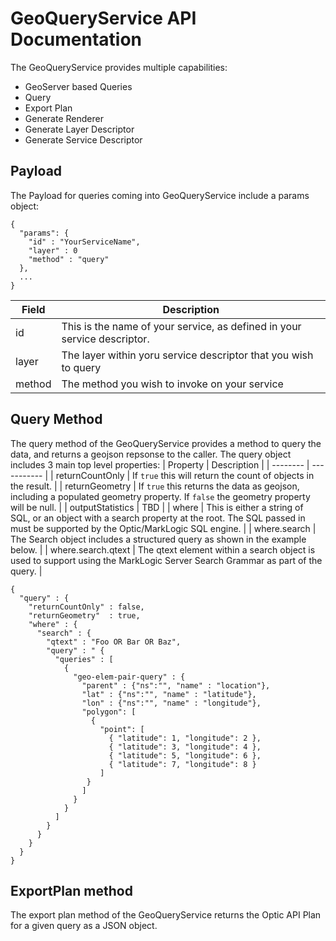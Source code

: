# GeoQueryService API Documentation

The GeoQueryService provides multiple capabilities:  
 - GeoServer based Queries 
 - Query
 - Export Plan
 - Generate Renderer
 - Generate Layer Descriptor
 - Generate Service Descriptor

## Payload
The Payload for queries coming into GeoQueryService include a params object:
```
{
  "params": {
    "id" : "YourServiceName",
    "layer" : 0
    "method" : "query"
  },
  ... 
}
```

| Field       | Description |
| ----------- | ----------- |
| id          | This is the name of your service, as defined in your service descriptor.   |
| layer       | The layer within yoru service descriptor that you wish to query        |
| method      | The method you wish to invoke on your service |


## Query Method

The query method of the GeoQueryService provides a method to query the data, and returns a geojson repsonse to the caller. The query object includes 3 main top level properties:
| Property | Description | 
| -------- | ----------- |
| returnCountOnly | If `true` this will return the count of objects in the result. |
| returnGeometry  | If `true` this returns the data as geojson, including a populated geometry property.  If `false` the geometry property will be null. | 
| outputStatistics | TBD | 
| where | This is either a string of SQL, or an object with a search property at the root.  The SQL passed in must be supported by the Optic/MarkLogic SQL engine. |
| where.search | The Search object includes a structured query as shown in the example below. |
| where.search.qtext | The qtext element within a search object is used to support using the MarkLogic Server Search Grammar as part of the query. | 

```
{
  "query" : {
    "returnCountOnly" : false,
    "returnGeometry"  : true,
    "where" : {
      "search" : {
        "qtext" : "Foo OR Bar OR Baz",
        "query" : " {
          "queries" : [
            {
              "geo-elem-pair-query" : {
                "parent" : {"ns":"", "name" : "location"},
                "lat" : {"ns":"", "name" : "latitude"},
                "lon" : {"ns":"", "name" : "longitude"},
                "polygon": [
                  {
                    "point": [
                      { "latitude": 1, "longitude": 2 },
                      { "latitude": 3, "longitude": 4 },
                      { "latitude": 5, "longitude": 6 },
                      { "latitude": 7, "longitude": 8 }
                    ] 
                 } 
                ]
              }
            }
          ]
        }
      }
    }
  }
}
```



## ExportPlan method

The export plan method of the GeoQueryService returns the Optic API Plan for a given query as a JSON object.
